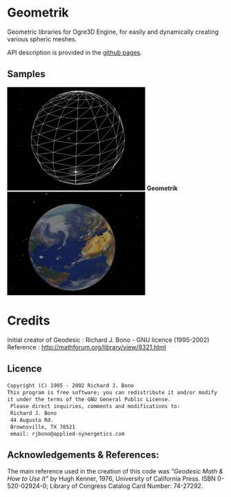 # Geometrik

Geometric libraries for Ogre3D Engine, for easily and dynamically creating various spheric meshes.

API description is provided in the [github pages](http://sphinkie.github.io/Geometrik).

## Samples

![wireframe sphere](showcase/wireframe_sphere.jpg)
**Geometrik**
![Textured sphere](showcase/textured_sphere.jpg)

# Credits

Initial creator of Geodesic : Richard J. Bono - GNU licence (1995-2002)  
Reference : http://mathforum.org/library/view/8321.html

## Licence

	Copyright (C) 1995 - 2002 Richard J. Bono
	This program is free software; you can redistribute it and/or modify
	it under the terms of the GNU General Public License.
	 Please direct inquiries, comments and modifications to:
	 Richard J. Bono
	 44 Augusta Rd.
	 Brownsville, TX 78521
	 email: rjbono@applied-synergetics.com

## Acknowledgements & References:
  The main reference used in the creation of this code was 
  _"Geodesic Math & How to Use It"_ by Hugh Kenner, 1976, University of California Press.
  ISBN 0-520-02924-0; Library of Congress Catalog Card Number: 74-27292.  
    
